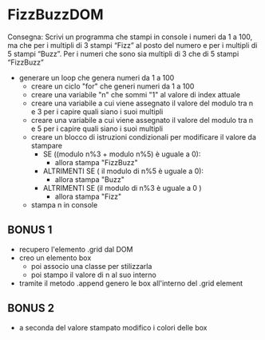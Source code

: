 # FizzBuzzDOM

Consegna: Scrivi un programma che stampi in console i numeri da 1 a 100, ma che per i multipli di 3 stampi “Fizz” al posto del numero e per i multipli di 5 stampi “Buzz”. Per i numeri che sono sia multipli di 3 che di 5 stampi “FizzBuzz”

- generare un loop che genera numeri da 1 a 100
  - creare un ciclo "for" che generi numeri da 1 a 100
  - creare una variabile "n" che sommi "1" al valore di index attuale
  - creare una variabile a cui viene assegnato il valore del modulo tra n e 3 per i capire quali siano i suoi multipli
  - creare una variabile a cui viene assegnato il valore del modulo tra n e 5 per i capire quali siano i suoi multipli
  - creare un blocco di istruzioni condizionali per modificare il valore da stampare
    - SE ((modulo n%3 + modulo n%5) è uguale a 0): 
      - allora stampa "FizzBuzz"
    - ALTRIMENTI SE ( il modulo di n%5 è uguale a 0):
      - allora stampa "Buzz"
    - ALTRIMENTI SE (il modulo di n%3 è uguale a 0 )
      - allora stampa "Fizz"
  - stampa n in console


## BONUS 1 
- recupero l'elemento .grid dal DOM
- creo un elemento box
  - poi associo una classe per stilizzarla
  - poi stampo il valore di n al suo interno
- tramite il metodo .append genero le box all'interno del .grid element

## BONUS 2
- a seconda del valore stampato modifico i colori delle box
